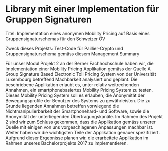 ﻿# Library mit einer Implementation für Gruppen Signaturen


Titel: Implementation eines anonymen Mobility Pricing auf Basis eines Gruppensignaturschemas für den Schweizer ÖV

Zweck dieses Projekts: Test-Code für Paillier-Crypto und Gruppensignaturschema gemäss diesem Management Summary

Für unser Modul Projekt 2 an der Berner Fachhochschule haben wir, die Implementation einer Mobility Pricing Applikation gemäss der Quelle A Group Signature Based Electronic Toll Pricing System von der Universität Luxembourg betreffend Machbarkeit analysiert und geplant. Die beschriebene Applikation erlaubt es, unter relativ weitrechenden Annahmen, ein smartphonebasiertes Mobility Pricing System zu testen. Dieses Mobility Pricing System soll es erlauben, die Anonymität der Bewegungsprofile der Benutzer des Systems zu gewährleisten. Die zu Grunde liegenden Annahmen betreffen vorwiegend die Nichtmanipulierbarkeit der Smartphonehard- und Software, sowie die Anonymität der unterliegenden Übertragungskanäle. Im Rahmen des Projekt 2 sind wir zum Schluss gekommen, dass die Applikation gemäss unserer Quelle mit einigen von uns vorgeschlagenen Anpassungen machbar ist. Weiter haben wir die wichtigsten Teile der Applikation genauer spezifiziert. Aufgrund dieser Ergebnisse planen wir, die erarbeitete Applikation im Rahmen unseres Bachelorprojekts 2017 zu implementieren.
